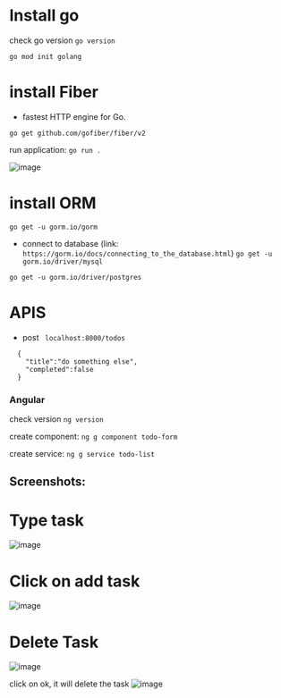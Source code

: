 # Install go
check go version `go version`

`go mod init golang`

# install Fiber 
- fastest HTTP engine for Go.

`go get github.com/gofiber/fiber/v2`

run application: `go run .`

![image](https://github.com/naveen5655/TodoList-using-Angular-and-Golang/assets/89301294/eb9ef67f-f984-4605-ab4a-228841228d84)


# install ORM
`go get -u gorm.io/gorm`

- connect to database (link: `https://gorm.io/docs/connecting_to_the_database.html`)
`go get -u gorm.io/driver/mysql`

`go get -u gorm.io/driver/postgres`


# APIS

- post ` localhost:8000/todos`

```
  {
    "title":"do something else",
    "completed":false
  }

```



### Angular ###

check version `ng version`

create component:
`ng g component todo-form`

create service:
`ng g service todo-list`

## Screenshots:
# Type task
![image](https://github.com/naveen5655/TodoList-using-Angular-and-Golang/assets/89301294/2a81f5b0-24ea-4d77-86b1-d1ea1fe6bbc5)


# Click on add task
![image](https://github.com/naveen5655/TodoList-using-Angular-and-Golang/assets/89301294/872a0c76-84a8-4fb0-b818-ed420e28811a)

# Delete Task
![image](https://github.com/naveen5655/TodoList-using-Angular-and-Golang/assets/89301294/d1789721-4277-4ec2-bd36-35fd2b77808c)


click on ok, it will delete the task
![image](https://github.com/naveen5655/TodoList-using-Angular-and-Golang/assets/89301294/eb8b27c2-a681-491e-b09f-4e71dc48129f)





